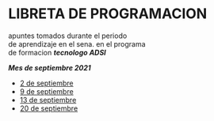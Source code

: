 # LIBRETA DE PROGRAMACION<br>

apuntes tomados durante el periodo<br>
de aprendizaje en el sena. en el programa<br>
 de formacion ***tecnologo ADSI***


***Mes de septiembre 2021***

- [2 de septiembre](septiembre-2021/2-septiembre-2021.md)
- [9 de septiembre](septiembre-2021/9-septiembre-2021.md)
- [13 de septiembre](septiembre-2021/13-septiembre-2021.md)
- [20 de septiembre](septiembre-2021/20-septiembre-2021.md)
